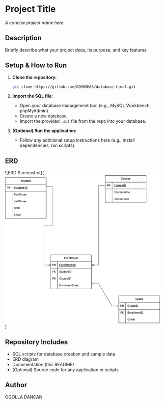 # Project Title

_A concise project name here_

## Description

Briefly describe what your project does, its purpose, and key features.

## Setup & How to Run

1. **Clone the repository:**
    ```bash
    git clone https://github.com/DOMOSH85/database-final.git
    ```
2. **Import the SQL file:**
    - Open your database management tool (e.g., MySQL Workbench, phpMyAdmin).
    - Create a new database.
    - Import the provided `.sql` file from the repo into your database.

3. **(Optional) Run the application:**
    - Follow any additional setup instructions here (e.g., install dependencies, run scripts).

## ERD

![ERD Screenshot](![alt text](image.png))


## Repository Includes

- SQL scripts for database creation and sample data
- ERD diagram
- Documentation (this README)
- (Optional) Source code for any application or scripts


## Author 
OGOLLA DANCAN